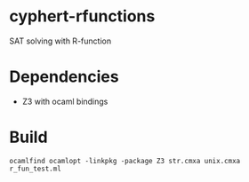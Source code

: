 # cyphert-rfunctions
SAT solving with R-function

# Dependencies
 - Z3 with ocaml bindings

# Build
`ocamlfind ocamlopt -linkpkg -package Z3 str.cmxa unix.cmxa r_fun_test.ml`

